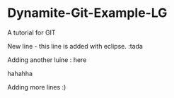 # Dynamite-Git-Example-LG
A tutorial for GIT 



New line - this line is added with eclipse. :tada

Adding another luine : here

hahahha


Adding more lines :)